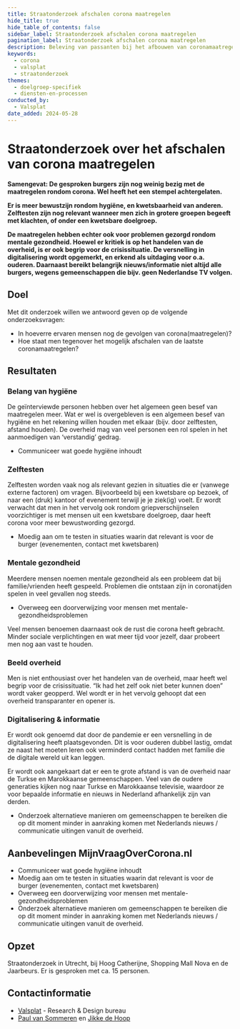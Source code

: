 ```yaml
---
title: Straatonderzoek afschalen corona maatregelen
hide_title: true
hide_table_of_contents: false
sidebar_label: Straatonderzoek afschalen corona maatregelen
pagination_label: Straatonderzoek afschalen corona maatregelen
description: Beleving van passanten bij het afbouwen van coronamaatregelen, met aandacht voor digitale zichtbaarheid, mentale gezondheid en inclusieve communicatie.
keywords:
  - corona
  - valsplat
  - straatonderzoek
themes:
  - doelgroep-specifiek
  - diensten-en-processen
conducted_by:
  - Valsplat
date_added: 2024-05-28
---
```


<!-- @license CC0-1.0 -->

# Straatonderzoek over het afschalen van corona maatregelen

**Samengevat: De gesproken burgers zijn nog weinig bezig met de maatregelen rondom corona. Wel heeft het een stempel achtergelaten.**

**Er is meer bewustzijn rondom hygiëne, en kwetsbaarheid van anderen. Zelftesten zijn nog relevant wanneer men zich in grotere groepen begeeft met klachten, of onder een kwetsbare doelgroep.**

**De maatregelen hebben echter ook voor problemen gezorgd rondom mentale gezondheid. Hoewel er kritiek is op het handelen van de overheid, is er ook begrip voor de crisissituatie. De versnelling in digitalisering wordt opgemerkt, en erkend als uitdaging voor o.a. ouderen. Daarnaast bereikt belangrijk nieuws/informatie niet altijd alle burgers, wegens gemeenschappen die bijv. geen Nederlandse TV volgen.**

## Doel

Met dit onderzoek willen we antwoord geven op de volgende onderzoeksvragen:

- In hoeverre ervaren mensen nog de gevolgen van corona(maatregelen)?
- Hoe staat men tegenover het mogelijk afschalen van de laatste coronamaatregelen?

## Resultaten

### Belang van hygiëne

De geïnterviewde personen hebben over het algemeen geen besef van maatregelen meer. Wat er wel is overgebleven is een algemeen besef van hygiëne en het rekening willen houden met elkaar (bijv. door zelftesten, afstand houden). De overheid mag van veel personen een rol spelen in het aanmoedigen van ‘verstandig’ gedrag.

- Communiceer wat goede hygiëne inhoudt

### Zelftesten

Zelftesten worden vaak nog als relevant gezien in situaties die er (vanwege externe factoren) om vragen. Bijvoorbeeld bij een kwetsbare op bezoek, of naar een (druk) kantoor of evenement terwijl je je ziek(ig) voelt. Er wordt verwacht dat men in het vervolg ook rondom griepverschijnselen voorzichtiger is met mensen uit een kwetsbare doelgroep, daar heeft corona voor meer bewustwording gezorgd.

- Moedig aan om te testen in situaties waarin dat relevant is voor de burger (evenementen, contact met kwetsbaren)

### Mentale gezondheid

Meerdere mensen noemen mentale gezondheid als een probleem dat bij familie/vrienden heeft gespeeld. Problemen die ontstaan zijn in coronatijden spelen in veel gevallen nog steeds.

- Overweeg een doorverwijzing voor mensen met mentale-gezondheidsproblemen

Veel mensen benoemen daarnaast ook de rust die corona heeft gebracht. Minder sociale verplichtingen en wat meer tijd voor jezelf, daar probeert men nog aan vast te houden.

### Beeld overheid

Men is niet enthousiast over het handelen van de overheid, maar heeft wel begrip voor de crisissituatie. “Ik had het zelf ook niet beter kunnen doen” wordt vaker geopperd. Wel wordt er in het vervolg gehoopt dat een overheid transparanter en opener is.

### Digitalisering & informatie

Er wordt ook genoemd dat door de pandemie er een versnelling in de digitalisering heeft plaatsgevonden. Dit is voor ouderen dubbel lastig, omdat ze naast het moeten leren ook verminderd contact hadden met familie die de digitale wereld uit kan leggen.

Er wordt ook aangekaart dat er een te grote afstand is van de overheid naar de Turkse en Marokkaanse gemeenschappen. Veel van de oudere generaties kijken nog naar Turkse en Marokkaanse televisie, waardoor ze voor bepaalde informatie en nieuws in Nederland afhankelijk zijn van derden.

- Onderzoek alternatieve manieren om gemeenschappen te bereiken die op dit moment minder in aanraking komen met Nederlands nieuws / communicatie uitingen vanuit de overheid.

## Aanbevelingen MijnVraagOverCorona.nl

- Communiceer wat goede hygiëne inhoudt
- Moedig aan om te testen in situaties waarin dat relevant is voor de burger (evenementen, contact met kwetsbaren)
- Overweeg een doorverwijzing voor mensen met mentale-gezondheidsproblemen
- Onderzoek alternatieve manieren om gemeenschappen te bereiken die op dit moment minder in aanraking komen met Nederlands nieuws / communicatie uitingen vanuit de overheid.

## Opzet

Straatonderzoek in Utrecht, bij Hoog Catherijne, Shopping Mall Nova en de Jaarbeurs. Er is gesproken met ca. 15 personen.

## Contactinformatie

- [Valsplat](https://www.valsplat.nl) - Research & Design bureau
- [Paul van Sommeren](mailto:paul@valsplat.nl) en [Jikke de Hoop](mailto:jikke@valsplat.nl)
